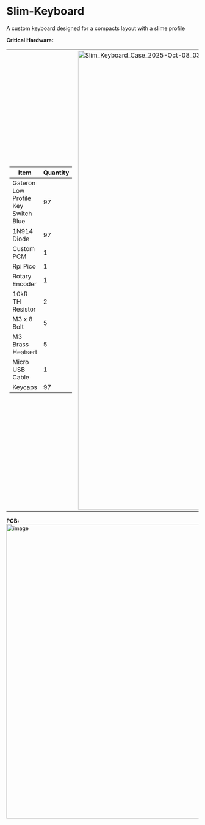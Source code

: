 # Slim-Keyboard

A custom keyboard designed for a compacts layout with a slime profile

**Critical Hardware:**  
<table>
  <tr>
    <td>

<!-- Markdown table goes here -->
  
| Item                                  | Quantity |
|---------------------------------------|----------|
| Gateron Low Profile Key Switch Blue   | 97       |
| 1N914 Diode                           | 97       |
| Custom PCM                            | 1        |
| Rpi Pico                              | 1        |
| Rotary Encoder                        | 1        |
| 10kR TH Resistor                      | 2        |
| M3 x 8 Bolt                           | 5        |
| M3 Brass Heatsert                     | 5        |
| Micro USB Cable                       | 1        |
| Keycaps                               | 97       |

  </td>
  <td>
    <img width="1600" height="1200" alt="Slim_Keyboard_Case_2025-Oct-08_03-27-56AM-000_CustomizedView35707465794" src="https://github.com/user-attachments/assets/03e1b2fe-9f05-41a4-a0aa-5505a7b2503f" />
  </td>
  </tr>
</table>

**PCB:**  
<img width="2251" height="770" alt="image" src="https://github.com/user-attachments/assets/f6d6b378-1464-4208-ac5c-4b5adf810f49" />
